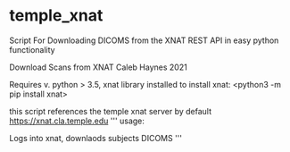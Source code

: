 # temple_xnat
Script For Downloading DICOMS from the XNAT REST API in easy python functionality

Download Scans from XNAT
Caleb Haynes 2021

Requires v. python > 3.5, xnat library installed
to install xnat: <python3 -m pip install xnat>

this script references the temple xnat server by default
https://xnat.cla.temple.edu
'''
usage: <python3 downloadXNAT.py CLAXNAT_username CLAXNAT_password session subject outputDir>

Logs into xnat, downlaods subjects DICOMS
'''


